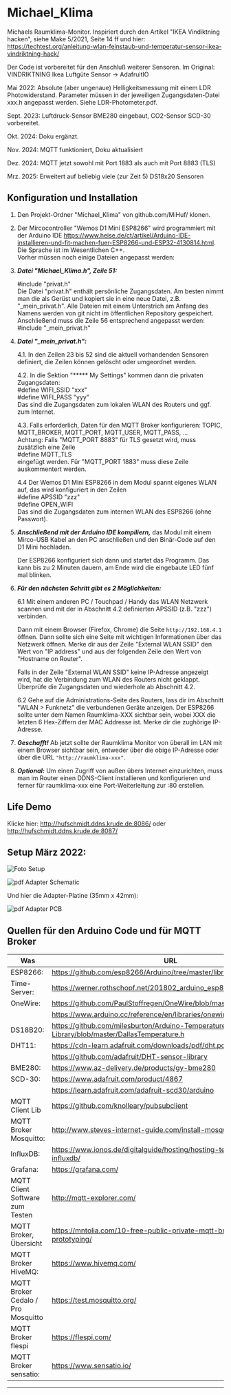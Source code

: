 [Zu bearbeiten mit keenwrite.bin oder retext,  File README.md, Version 2025-03-29]: #
# Michael_Klima

Michaels Raumklima-Monitor. Inspiriert durch den Artikel
"IKEA Vindiktning hacken", siehe Make 5/2021, Seite 14 ff und hier: <https://techtest.org/anleitung-wlan-feinstaub-und-temperatur-sensor-ikea-vindriktning-hack/>

Der Code ist vorbereitet für den Anschluß weiterer Sensoren.
Im Original: VINDRIKTNING Ikea Luftgüte Sensor -> AdafruitIO

Mai 2022: Absolute (aber ungenaue) Helligkeitsmessung mit einem LDR Photowiderstand. Parameter müssen in der jeweiligen Zugangsdaten-Datei xxx.h angepasst werden. Siehe LDR-Photometer.pdf.

Sept. 2023: Luftdruck-Sensor BME280 eingebaut, CO2-Sensor SCD-30 vorbereitet.

Okt. 2024: Doku ergänzt.

Nov. 2024: MQTT funktioniert, Doku aktualisiert

Dez. 2024: MQTT jetzt sowohl mit Port 1883 als auch mit Port 8883 (TLS)

Mrz. 2025: Erweitert auf beliebig viele (zur Zeit 5) DS18x20 Sensoren

## Konfiguration und Installation

  1. Den Projekt-Ordner "Michael_Klima" von github.com/MiHuf/ klonen.

  2. Der Mircocontroller "Wemos D1 Mini ESP8266" wird programmiert mit der Arduino IDE <https://www.heise.de/ct/artikel/Arduino-IDE-installieren-und-fit-machen-fuer-ESP8266-und-ESP32-4130814.html>. Die Sprache ist im Wesentlichen C++.  
Vorher müssen noch einige Dateien angepasst werden:

  3. ***Datei "Michael_Klima.h", Zeile 51:***

      #include "privat.h"   
Die Datei "privat.h" enthält persönliche Zugangsdaten. Am besten nimmt man die als Gerüst und kopiert sie in eine neue Datei, z.B. "_mein_privat.h". Alle Dateien mit einem Unterstrich am Anfang des Namens werden von git nicht im öffentlichen Repository gespeichert.  
Anschließend muss die Zeile 56 entsprechend angepasst werden:  
  #include "_mein_privat.h"  

  4. ***Datei "_mein_privat.h":*** 
  
      4.1. In den Zeilen 23 bis 52 sind die aktuell vorhandenden Sensoren definiert, die Zeilen können gelöscht oder umgeordnet werden. 
 
      4.2. In die Sektion "\***** My Settings" kommen dann die privaten Zugangsdaten:  
   #define WIFI_SSID "xxx"  
   #define WIFI_PASS "yyy"  
Das sind die Zugangsdaten zum lokalen WLAN des Routers und ggf. zum Internet.

     4.3. Falls erforderlich, Daten für den MQTT Broker konfigurieren: TOPIC, MQTT_BROKER, MQTT_PORT,  MQTT_USER, MQTT_PASS, ...  
     Achtung: Falls "MQTT_PORT 8883" für TLS gesetzt wird, muss zusätzlich eine Zeile  
   #define MQTT_TLS  
eingefügt werden. Für "MQTT_PORT 1883" muss diese Zeile auskommentert werden.  

      4.4 Der Wemos D1 Mini ESP8266 in dem Modul spannt eigenes WLAN auf, das wird konfiguriert in den Zeilen  
   #define APSSID "zzz"  
   #define OPEN_WIFI  
Das sind die Zugangsdaten zum internen WLAN des ESP8266 (ohne Passwort).

5. ***Anschließend mit der Arduino IDE kompiliern,*** das Modul mit einem Mirco-USB Kabel an den PC anschließen und den Binär-Code auf den D1 Mini hochladen.

    Der ESP8266 konfiguriert sich dann und startet das Programm. Das kann bis zu 2 Minuten dauern, am Ende wird die eingebaute LED fünf mal blinken.

6. ***Für den nächsten Schritt gibt es 2 Möglichkeiten:***

    6.1 Mit einem anderen PC / Touchpad / Handy das WLAN Netzwerk scannen und mit der in Abschnitt 4.2 definierten APSSID (z.B. "zzz") verbinden.

      Dann mit einem Browser (Firefox, Chrome) die Seite `http://192.168.4.1` öffnen. Dann sollte sich eine Seite mit wichtigen Informationen über das Netzwerk öffnen. Merke dir aus der Zeile "External WLAN SSID" den Wert von "IP address" und aus der folgenden Zeile den Wert von "Hostname on Router".

      Falls in der Zeile "External WLAN SSID" keine IP-Adresse angezeigt wird, hat die Verbindung zum WLAN des Routers nicht geklappt. Überprüfe die Zugangsdaten und wiederhole ab Abschnitt 4.2.

    6.2 Gehe auf die Administrations-Seite des Routers, lass dir im Abschnitt "WLAN > Funknetz" die verbundenen Geräte anzeigen. Der ESP8266 sollte unter dem Namen Raumklima-XXX sichtbar sein, wobei XXX die letzten 6 Hex-Ziffern der MAC Addresse ist. Merke dir die zughörige IP-Adresse.

7. ***Geschafft!***
  Ab jetzt sollte der Raumklima Monitor von überall im LAN mit einem Browser sichtbar sein, entweder über die obige IP-Adresse oder über die URL `"http://raumklima-xxx"`.

8. ***Optional:***
  Um einen Zugriff von außen übers Internet einzurichten, muss man im Router einen DDNS-Client installieren und konfigurieren und ferner für raumklima-xxx eine Port-Weiterleitung zur <IP-Adresse des Moduls>:80 erstellen.

## Life Demo

Klicke hier: <http://hufschmidt.ddns.krude.de:8086/> oder <http://hufschmidt.ddns.krude.de:8087/>

## Setup März 2022:

![Foto Setup](Klima-Monitor_1.png)

![pdf Adapter Schematic](D1-Mini_Adapter_V4_sch.png "Schaltplan")

Und hier die Adapter-Platine (35mm x 42mm):

![pdf Adapter PCB](D1-Mini_Adapter_V4_brd.png "Platine")

## Quellen für den Arduino Code und für MQTT  Broker
|Was     |URL|
|--------|------------------------------------------------------------------------|
|ESP8266:|<https://github.com/esp8266/Arduino/tree/master/libraries/ESP8266WiFi/>|
|Time-Server:|<https://werner.rothschopf.net/201802_arduino_esp8266_ntp.htm>|
|OneWire:|<https://github.com/PaulStoffregen/OneWire/blob/master/OneWire.h>|
|        |<https://www.arduino.cc/reference/en/libraries/onewire/>|
|DS18B20:|<https://github.com/milesburton/Arduino-Temperature-Control-Library/blob/master/DallasTemperature.h>|
|DHT11:  |<https://cdn-learn.adafruit.com/downloads/pdf/dht.pdf>|
|        |<https://github.com/adafruit/DHT-sensor-library>|
|BME280: |<https://www.az-delivery.de/products/gy-bme280>|
|SCD-30: |<https://www.adafruit.com/product/4867>|
|        |<https://learn.adafruit.com/adafruit-scd30/arduino>|
|MQTT Client Lib|<https://github.com/knolleary/pubsubclient>|
|MQTT Broker Mosquitto:|<http://www.steves-internet-guide.com/install-mosquitto-linux/>|
|InfluxDB:|<https://www.ionos.de/digitalguide/hosting/hosting-technik/was-ist-influxdb/>|
|Grafana: |<https://grafana.com/>|
|MQTT Client Software zum Testen|<http://mqtt-explorer.com/>|
|MQTT Broker, Übersicht|<https://mntolia.com/10-free-public-private-mqtt-brokers-for-testing-prototyping/>|
|MQTT Broker HiveMQ:| <https://www.hivemq.com/>|
|MQTT Broker Cedalo / Pro Mosquitto| <https://test.mosquitto.org/>|
|MQTT Broker flespi|<https://flespi.com/>|
|MQTT Broker sensatio:|<https://www.sensatio.io/>|

---

